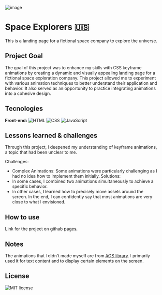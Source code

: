 ![image](https://github.com/user-attachments/assets/6827d43b-08c7-478e-9612-599128ef07fd)


# Space Explorers **🇺🇸**
This is a landing page for a fictional space company to explore the universe.

## Project Goal
The goal of this project was to enhance my skills with CSS keyframe animations by creating a dynamic and visually appealing landing page for a fictional space exploration company. This project allowed me to experiment with various animation techniques to better understand their application and behavior. It also served as an opportunity to practice integrating animations into a cohesive design.

## Tecnologies
**Front-end:** ![HTML](https://img.shields.io/badge/HTML-%20?style=for-the-badge&color=orange) ![CSS](https://img.shields.io/badge/CSS-%20?style=for-the-badge&color=blue) ![JavaScript](https://img.shields.io/badge/JAVASCRIPT-%20?style=for-the-badge&logo=javascript&logoColor=black&color=%23EFD81E)

## Lessons learned & challenges
Through this project, I deepened my understanding of keyframe animations, a topic that had been unclear to me.

Challenges:
* Complex Animations: Some animations were particularly challenging as I had no idea how to implement them initially.
Solutions:
* In some cases, I combined two animations simultaneously to achieve a specific behavior.
* In other cases, I learned how to precisely move assets around the screen.
In the end, I can confidently say that most animations are very close to what I envisioned.

## How to use
Link for the project on github pages.

## Notes
The animations that I didn't made myself are from [AOS library](https://michalsnik.github.io/aos/). I primarily used it for text content and to display certain elements on the screen.

## **License**
![MIT license](https://img.shields.io/badge/License-MIT-%20?link=https%3A%2F%2Fchoosealicense.com%2Flicenses%2Fmit%2F)

